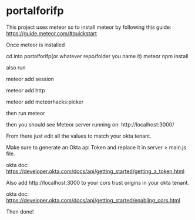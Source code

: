 
# portalforifp

This project uses meteor so to install meteor by following this guide:
https://guide.meteor.com/#quickstart

Once meteor is installed

cd into portalforifp(or whatever repo/folder you name it)
meteor npm install

also run 

meteor add session

meteor add http

meteor add meteorhacks:picker

then run 
meteor


then you should see Meteor server running on: http://localhost:3000/



From there just edit all the values to match your okta tenant.  

Make sure to generate an Okta api Token and replace it in server > main.js file.

okta doc: https://developer.okta.com/docs/api/getting_started/getting_a_token.html

Also add http://localhost:3000 to your cors trust origins in your okta tenant.

okta doc: https://developer.okta.com/docs/api/getting_started/enabling_cors.html

Then done!
